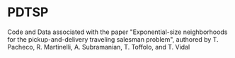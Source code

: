 # PDTSP
Code and Data associated with the paper "Exponential-size neighborhoods for the pickup-and-delivery traveling salesman problem", authored by T. Pacheco, R. Martinelli, A. Subramanian, T. Toffolo, and T. Vidal
